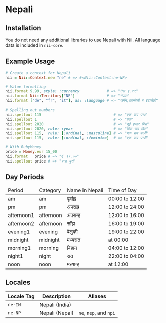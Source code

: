 <!-- This file has been generated. Source: languages/_template.md.erb -->

# Nepali

## Installation

You do not need any additional libraries to use Nepali with Nii.
All language data is included in `nii-core`.

## Example Usage

``` ruby
# Create a context for Nepali
nii = Nii::Context.new "ne" # => #<Nii::Context:ne-NP>

# Value formatting
nii.format 9.99, style: :currency            # => "नेरू ९.९९"
nii.format Nii::Territory["NP"]              # => "नेपाल"
nii.format ["de", "fr", "it"], as: :language # => "जर्मन,फ्रान्सेली र इटालेली"

# Spelling out numbers
nii.spellout 115                                # => "एक सय पन्ध्र"
nii.spellout 1                                  # => "एक"
nii.spellout 2020                               # => "दुई हजार बिस"
nii.spellout 2020, rule: :year                  # => "बिस सय बिस"
nii.spellout 115,  rule: [:ordinal, :masculine] # => "एक सय पन्ध्रौँ"
nii.spellout 115,  rule: [:ordinal, :feminine]  # => "एक सय पन्ध्रौँ"

# With RubyMoney
price = Money.eur 15_00
nii.format   price # => "€ १५.००"
nii.spellout price # => "पन्ध्र युरो"
```

## Day Periods


<table>
  <thead>
    <tr>
      <td>Period</td>
      <td>Category</td>
      <td>Name in Nepali</td>
      <td>Time of Day</td>
    </tr>
  </thead>
  <tbody>
    <tr>
      <td>am</td>
      <td>am</td>
      <td>पूर्वाह्न</td>
      <td>00:00 to 12:00</td>
    </tr>
    <tr>
      <td>pm</td>
      <td>pm</td>
      <td>अपराह्न</td>
      <td>12:00 to 24:00</td>
    </tr>
    <tr>
      <td>afternoon1</td>
      <td>afternoon</td>
      <td>अपरान्ह</td>
      <td>12:00 to 16:00</td>
    </tr>
    <tr>
      <td>afternoon2</td>
      <td>afternoon</td>
      <td>साँझ</td>
      <td>16:00 to 19:00</td>
    </tr>
    <tr>
      <td>evening1</td>
      <td>evening</td>
      <td>बेलुकी</td>
      <td>19:00 to 22:00</td>
    </tr>
    <tr>
      <td>midnight</td>
      <td>midnight</td>
      <td>मध्यरात</td>
      <td>at 00:00</td>
    </tr>
    <tr>
      <td>morning1</td>
      <td>morning</td>
      <td>बिहान</td>
      <td>04:00 to 12:00</td>
    </tr>
    <tr>
      <td>night1</td>
      <td>night</td>
      <td>रात</td>
      <td>22:00 to 04:00</td>
    </tr>
    <tr>
      <td>noon</td>
      <td>noon</td>
      <td>मध्यान्ह</td>
      <td>at 12:00</td>
    </tr>
  </tbody>
</table>



## Locales

<table>
  <thead>
    <tr>
      <th>Locale Tag</th>
      <th>Description</th>
      <th>Aliases</th>
    </tr>
  </thead>
  <tbody>
    <tr>
      <td><code>ne-IN</code></td>
      <td>Nepali (India)</td>
      <td></td>
    </tr>
    <tr>
      <td><code>ne-NP</code></td>
      <td>Nepali (Nepal)</td>
      <td><code>ne</code>, <code>nep</code>, and <code>npi</code></td>
    </tr>
  </tbody>
</table>

